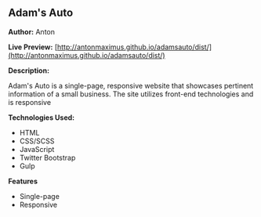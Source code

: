 Adam's Auto
---------------------



**Author:** Anton

**Live Preview:** [http://antonmaximus.github.io/adamsauto/dist/](http://antonmaximus.github.io/adamsauto/dist/)

**Description:**

Adam's Auto is a single-page, responsive website that showcases pertinent information of a small business. The site utilizes front-end technologies and is responsive

**Technologies Used:**

  * HTML
  * CSS/SCSS
  * JavaScript
  * Twitter Bootstrap
  * Gulp

**Features**

  * Single-page
  * Responsive
